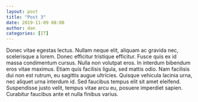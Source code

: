 ```yaml
---
layout: post
title: "Post 3"
date: 2019-11-09 08:00
author: dan
categories: [IT]
---
```


Donec vitae egestas lectus. Nullam neque elit, aliquam ac gravida nec, scelerisque a lorem. Donec efficitur tristique efficitur. Fusce quis ex id massa condimentum cursus. Nulla non volutpat eros. In interdum bibendum eros vitae maximus. Etiam quis facilisis ligula, sed mattis odio. Nam facilisis dui non est rutrum, eu sagittis augue ultricies. Quisque vehicula lacinia urna, nec aliquet urna interdum id. Sed faucibus tempus elit sit amet eleifend. Suspendisse justo velit, tempus vitae arcu eu, posuere imperdiet sapien. Curabitur faucibus ante et nulla finibus varius.
